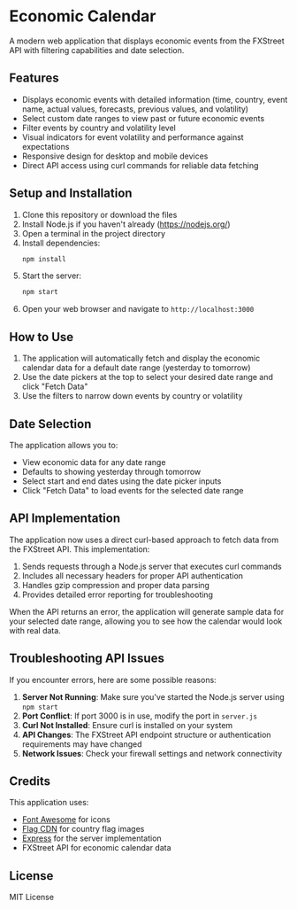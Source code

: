 # Economic Calendar

A modern web application that displays economic events from the FXStreet API with filtering capabilities and date selection.

## Features

- Displays economic events with detailed information (time, country, event name, actual values, forecasts, previous values, and volatility)
- Select custom date ranges to view past or future economic events
- Filter events by country and volatility level
- Visual indicators for event volatility and performance against expectations
- Responsive design for desktop and mobile devices
- Direct API access using curl commands for reliable data fetching

## Setup and Installation

1. Clone this repository or download the files
2. Install Node.js if you haven't already (https://nodejs.org/)
3. Open a terminal in the project directory
4. Install dependencies:
   ```bash
   npm install
   ```
5. Start the server:
   ```bash
   npm start
   ```
6. Open your web browser and navigate to `http://localhost:3000`

## How to Use

1. The application will automatically fetch and display the economic calendar data for a default date range (yesterday to tomorrow)
2. Use the date pickers at the top to select your desired date range and click "Fetch Data"
3. Use the filters to narrow down events by country or volatility

## Date Selection

The application allows you to:
- View economic data for any date range
- Defaults to showing yesterday through tomorrow
- Select start and end dates using the date picker inputs
- Click "Fetch Data" to load events for the selected date range

## API Implementation

The application now uses a direct curl-based approach to fetch data from the FXStreet API. This implementation:

1. Sends requests through a Node.js server that executes curl commands
2. Includes all necessary headers for proper API authentication
3. Handles gzip compression and proper data parsing
4. Provides detailed error reporting for troubleshooting

When the API returns an error, the application will generate sample data for your selected date range, allowing you to see how the calendar would look with real data.

## Troubleshooting API Issues

If you encounter errors, here are some possible reasons:

1. **Server Not Running**: Make sure you've started the Node.js server using `npm start`
2. **Port Conflict**: If port 3000 is in use, modify the port in `server.js`
3. **Curl Not Installed**: Ensure curl is installed on your system
4. **API Changes**: The FXStreet API endpoint structure or authentication requirements may have changed
5. **Network Issues**: Check your firewall settings and network connectivity

## Credits

This application uses:
- [Font Awesome](https://fontawesome.com/) for icons
- [Flag CDN](https://flagcdn.com/) for country flag images
- [Express](https://expressjs.com/) for the server implementation
- FXStreet API for economic calendar data

## License

MIT License 